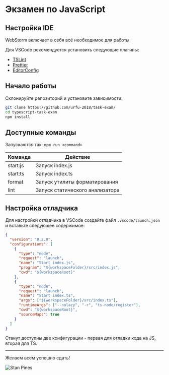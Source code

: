 # Экзамен по JavaScript

## Настройка IDE

WebStorm включает в себя всё необходимое для работы.

Для VSCode рекомендуется установить следующие плагины:

- [TSLint](https://marketplace.visualstudio.com/items?itemName=eg2.tslint)
- [Prettier](https://marketplace.visualstudio.com/items?itemName=esbenp.prettier-vscode)
- [EditorConfig](https://marketplace.visualstudio.com/items?itemName=EditorConfig.EditorConfig)

## Начало работы

Склонируйте репозиторий и установите зависимости:

```bash
git clone https://github.com/urfu-2018/task-exam/
cd typescript-task-exam
npm install
```

## Доступные команды

Запускаются так: `npm run <command>`

| Команда  | Действие                        |
| -------- | ------------------------------- |
| start:js | Запуск index.js                 |
| start:ts | Запуск index.ts                 |
| format   | Запуск утилиты форматирования   |
| lint     | Запуск статического анализатора |

## Настройка отладчика

Для настройки отладчика в VSCode создайте файл `.vscode/launch.json` и вставьте следующее содержимое:

```json
{
  "version": "0.2.0",
  "configurations": [
    {
      "type": "node",
      "request": "launch",
      "name": "Start index.js",
      "program": "${workspaceFolder}/src/index.js",
      "cwd": "${workspaceRoot}"
    },
    {
      "type": "node",
      "request": "launch",
      "name": "Start index.ts",
      "args": ["${workspaceFolder}/src/index.ts"],
      "runtimeArgs": ["--nolazy", "-r", "ts-node/register"],
      "cwd": "${workspaceRoot}",
      "sourceMaps": true
    }
  ]
}
```

Станут доступны две конфигурации - первая для отладки кода на JS, вторая для TS.

<hr>

Желаем всем успешно сдать!

![Stan Pines](https://raw.githubusercontent.com/evgenymarkov/public-images/master/stan-pines.png)
